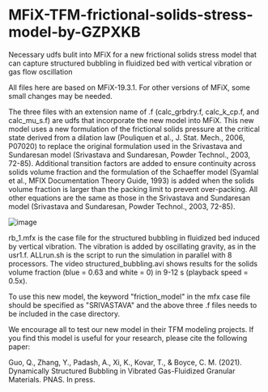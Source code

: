 # MFiX-TFM-frictional-solids-stress-model-by-GZPXKB
Necessary udfs bulit into MFiX for a new frictional solids stress model that can capture structured bubbling in fluidized bed with vertical vibration or gas flow oscillation

All files here are based on MFiX-19.3.1. For other versions of MFiX, some small changes may be needed.

The three files with an extension name of .f (calc_grbdry.f, calc_k_cp.f, and calc_mu_s.f) are udfs that incorporate the new model into MFiX. This new model uses a new formulation of the frictional solids pressure at the critical state derived from a dilation law (Pouliquen et al., J. Stat. Mech., 2006, P07020) to replace the original formulation used in the Srivastava and Sundaresan model (Srivastava and Sundaresan, Powder Technol., 2003, 72-85). Additional transition factors are added to ensure continuity across solids volume fraction and the formulation of the Schaeffer model (Syamlal et al., MFIX Documentation Theory Guide, 1993) is added when the solids volume fraction is larger than the packing limit to prevent over-packing. All other equations are the same as those in the Srivastava and Sundaresan model (Srivastava and Sundaresan, Powder Technol., 2003, 72-85).

![image](https://user-images.githubusercontent.com/59145233/128274746-e3ed7a20-e434-4b8b-a085-63f5dd8d74b0.png)

rb_1.mfx is the case file for the structured bubbling in fluidized bed induced by vertical vibration. The vibration is added by oscillating gravity, as in the usr1.f. ALLrun.sh is the script to run the simulation in parallel with 8 processors. The video structured_bubbling.avi shows results for the solids volume fraction (blue = 0.63 and white = 0) in 9-12 s (playback speed = 0.5x).

To use this new model, the keyword "friction_model" in the mfx case file should be specified as "SRIVASTAVA" and the above three .f files needs to be included in the case directory.

We encourage all to test our new model in their TFM modeling projects. If you find this model is useful for your research, please cite the following paper:

Guo, Q., Zhang, Y., Padash, A., Xi, K., Kovar, T., & Boyce, C. M. (2021). Dynamically Structured Bubbling in Vibrated Gas-Fluidized Granular Materials. PNAS. In press.
